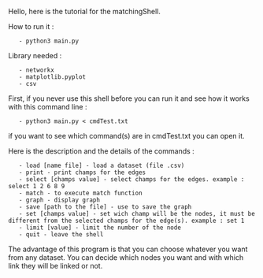 Hello, here is the tutorial for the matchingShell.

How to run it :

       - python3 main.py

Library needed :

       - networkx
       - matplotlib.pyplot
       - csv

First, if you never use this shell before you can run it and see how it works with this command line :

       - python3 main.py < cmdTest.txt

if you want to see which command(s) are in cmdTest.txt you can open it.

Here is the description and the details of the commands :

       - load [name file] - load a dataset (file .csv)
       - print - print champs for the edges
       - select [champs value] - select champs for the edges. example : select 1 2 6 8 9
       - match - to execute match function
       - graph - display graph
       - save [path to the file] - use to save the graph
       - set [champs value] - set wich champ will be the nodes, it must be different from the selected champs for the edge(s). example : set 1
       - limit [value] - limit the number of the node
       - quit - leave the shell

The advantage of this program is that you can choose whatever you want from any dataset. You can decide which nodes you want and with which link they will be linked or not.
